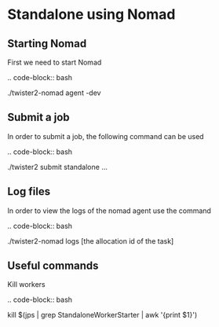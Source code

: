 Standalone using Nomad
======================

Starting Nomad
--------------

First we need to start Nomad 

.. code-block:: bash

  ./twister2-nomad agent -dev


Submit a job
-------------

In order to submit a job, the following command can be used

.. code-block:: bash

  ./twister2 submit standalone ...



Log files
---------

In order to view the logs of the nomad agent use the command

.. code-block:: bash

  ./twister2-nomad logs [the allocation id of the task]


Useful commands
---------------

Kill workers

.. code-block:: bash

  kill $(jps | grep StandaloneWorkerStarter | awk '{print $1}')


